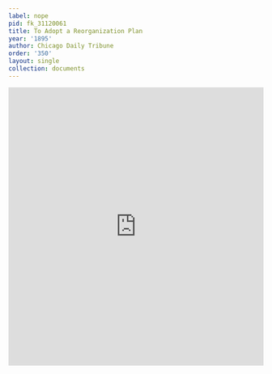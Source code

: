 ```yaml
---
label: nope
pid: fk_31120061
title: To Adopt a Reorganization Plan
year: '1895'
author: Chicago Daily Tribune
order: '350'
layout: single
collection: documents
---
```

<iframe src="https://northwestern.app.box.com/embed/s/iojj61ctuwr2rtexraz8e8d4dtmmrkjm?sortColumn=date&view=list" width="100%" height="550" frameborder="0" allowfullscreen webkitallowfullscreen msallowfullscreen></iframe>
